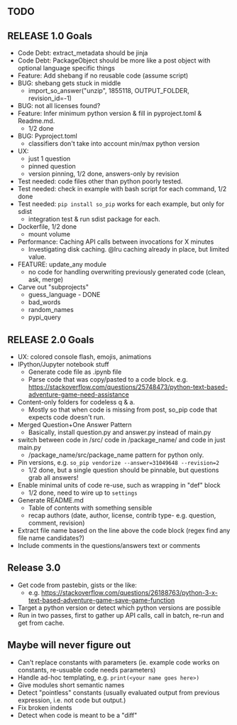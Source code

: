 TODO
----

RELEASE 1.0 Goals
-----------------
- Code Debt: extract_metadata should be jinja
- Code Debt: PackageObject should be more like a post object with optional language specific things
- Feature: Add shebang if no reusable code (assume script)
- BUG: shebang gets stuck in middle
    - import_so_answer("unzip", 1855118, OUTPUT_FOLDER, revision_id=-1)
- BUG: not all licenses found?
- Feature: Infer minimum python version & fill in pyproject.toml & Readme.md.
    - 1/2 done
- BUG: Pyproject.toml
    - classifiers don't take into account min/max python version
- UX:
    - just 1 question
    - pinned question
    - version pinning, 1/2 done, answers-only by revision
- Test needed: code files other than python poorly tested.
- Test needed: check in example with bash script for each command, 1/2 done
- Test needed: `pip install so_pip` works for each example, but only for sdist
    - integration test & run sdist package for each.
- Dockerfile, 1/2 done
    - mount volume
- Performance: Caching API calls between invocations for X minutes
    - Investigating disk caching. @lru caching already in place, but limited value.
- FEATURE: update_any module
    - no code for handling overwriting previously generated code (clean, ask, merge)
- Carve out "subprojects"
    - guess_language - DONE
    - bad_words
    - random_names
    - pypi_query


RELEASE 2.0 Goals
-----------------
- UX: colored console flash, emojis, animations
- IPython/Jupyter notebook stuff
   - Generate code file as .ipynb file
   - Parse code that was copy/pasted to a code block.
     e.g. https://stackoverflow.com/questions/25748473/python-text-based-adventure-game-need-assistance
- Content-only folders for codeless q & a.
    - Mostly so that when code is missing from post, so_pip code that expects code doesn't run.
- Merged Question+One Answer Pattern
    - Basically, install question.py and answer.py instead of main.py
- switch between code in /src/ code in /package_name/ and code in just main.py
    - /package_name/src/package_name pattern for python only.
- Pin versions, e.g. `so_pip vendorize --answer=31049648 --revision=2`
    - 1/2 done, but a single question should be pinnable, but questions grab all answers!
- Enable minimal units of code re-use, such as wrapping in "def" block
    - 1/2 done, need to wire up to `settings`
- Generate README.md
    - Table of contents with something sensible
    - recap authors (date, author, license, contrib type- e.g. question, comment, revision)
- Extract file name based on the line above the code block (regex find any file name candidates?)
- Include comments in the questions/answers text or comments

Release 3.0
-----------
- Get code from pastebin, gists or the like:
   - e.g. https://stackoverflow.com/questions/26188763/python-3-x-text-based-adventure-game-save-game-function
- Target a python version or detect which python versions are possible
- Run in two passes, first to gather up API calls, call in batch, re-run and get from cache.

Maybe will never figure out
------
- Can't replace constants with parameters (ie. example code works on constants, re-usuable code needs parameters)
- Handle ad-hoc templating, e.g. `print(<your name goes here>)`
- Give modules short semantic names
- Detect "pointless" constants (usually evaluated output from previous expression, i.e. not code but output.)
- Fix broken indents
- Detect when code is meant to be a "diff"
